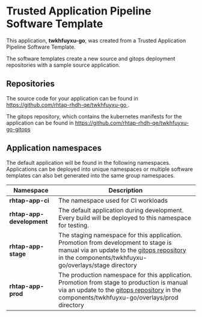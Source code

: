 # Trusted Application Pipeline Software Template

This application, **twkhfuyxu-go**, was created from a Trusted Application Pipeline Software Template.

The software templates create a new source and gitops deployment repositories with a sample source application. 

## Repositories

The source code for your application can be found in [https://github.com/rhtap-rhdh-qe/twkhfuyxu-go ](https://github.com/rhtap-rhdh-qe/twkhfuyxu-go ).
 
The gitops repository, which contains the kubernetes manifests for the application can be found in 
[https://github.com/rhtap-rhdh-qe/twkhfuyxu-go-gitops ](https://github.com/rhtap-rhdh-qe/twkhfuyxu-go-gitops ) 

## Application namespaces 

The default application will be found in the following namespaces. Applications can be deployed into unique namespaces or multiple software templates can also bet generated into the same group namespaces.  

|  Namespace   |  Description   |  
| -------- | -------- |
| **rhtap-app-ci** | The namespace used for CI workloads |
| **rhtap-app-development** | The default application during development. Every build will be deployed to this namespace for testing. |
| **rhtap-app-stage** | The staging namespace for this application. Promotion from development to stage is manual via an update to the [gitops repository](https://github.com/rhtap-rhdh-qe/twkhfuyxu-go-gitops ) in the components/twkhfuyxu-go/overlays/stage directory |
| **rhtap-app-prod** | The production namespace for this application. Promotion from stage to production is manual via an update to the [gitops repository](https://github.com/rhtap-rhdh-qe/twkhfuyxu-go-gitops ) in the components/twkhfuyxu-go/overlays/prod directory |